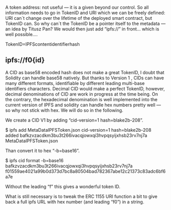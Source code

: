 A token address: not useful — it is a given beyond our control. So all information needs to go in TokenID and URI which we can be freely defined: URI can´t change over the lifetime of the deployed smart contract, but TokenID can. So why can´t the TokenID be a pointer itself to the metadata — an idea by Titusz Pan? We would then just add “ipfs://” in front… which is well possible….


TokenID=IPFScontentidentifierhash

## ipfs://f0{id}

A CID as base58 encoded hash does not make a great TokenID, I doubt that Solidity can handle base58 natively. But thanks to Version 1 , CIDs can have many different formats, identifiable by different leading multi-base identifiers characters. Decimal CID would make a perfect TokenID, however, decimal denominations of CID are work in progress at the time being. On the contrary, the hexadecimal denomination is well implemented into the current version of IPFS and solidity can handle hex numbers pretty well — so why not stick with hex. We will do so in the following.


We create a CID V1 by adding “cid-version=1 hash=blake2b-208”.

$ ipfs add MetaDataIPFSToken.json cid-version=1 hash=blake2b-208
added bafkzvzacdkm3bu3t266ivacqjowxqi3hvpqsyijxhsb23rv7nj7a MetaDataIPFSToken.json

Than convert it to hex “-b=base16”.

$ ipfs cid format -b=base16 bafkzvzacdkm3bu3t266ivacqjowxqi3hvpqsyijxhsb23rv7nj7a
f01559ae4021a99b0d373d7bc8a80504bad782367abe12c21373c83adc6bf6a7e

Without the leading “f” this gives a wonderful token ID.

What is still necessary is to tweak the ERC 1155 URI function a bit to give back a full ipfs URL with hex number (and leading “f0”) in a string.

